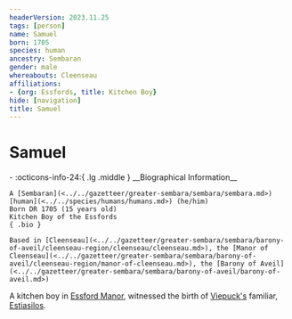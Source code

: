 ```yaml
---
headerVersion: 2023.11.25
tags: [person]
name: Samuel
born: 1705
species: human
ancestry: Sembaran
gender: male
whereabouts: Cleenseau
affiliations:
- {org: Essfords, title: Kitchen Boy}
hide: [navigation]
title: Samuel
---
```

# Samuel
<div class="grid cards ext-narrow-margin ext-one-column" markdown>
- :octicons-info-24:{ .lg .middle } __Biographical Information__

    A [Sembaran](<../../gazetteer/greater-sembara/sembara/sembara.md>) [human](<../../species/humans/humans.md>) (he/him)  
    Born DR 1705 (15 years old)  
    Kitchen Boy of the Essfords  
    { .bio }

    Based in [Cleenseau](<../../gazetteer/greater-sembara/sembara/barony-of-aveil/cleenseau-region/cleenseau/cleenseau.md>), the [Manor of Cleenseau](<../../gazetteer/greater-sembara/sembara/barony-of-aveil/cleenseau-region/manor-of-cleenseau.md>), the [Barony of Aveil](<../../gazetteer/greater-sembara/sembara/barony-of-aveil/barony-of-aveil.md>)
</div>


A kitchen boy in [Essford Manor](<../../gazetteer/greater-sembara/sembara/barony-of-aveil/cleenseau-region/cleenseau/essford-manor.md>), witnessed the birth of [Viepuck's](<../pcs/cleenseau/viepuck.md>) familiar, [Estiasilos](<../pcs/cleenseau/estiasilos.md>).